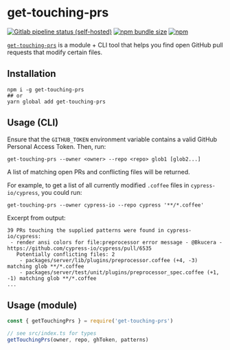 # get-touching-prs

[![Gitlab pipeline status (self-hosted)][ci-badge]][ci]
[![npm bundle size][size-badge]][npm]
[![npm][npm-badge]][npm]

[`get-touching-prs`][npm] is a module + CLI tool that helps you find open GitHub pull requests that modify certain files.

## Installation

```shell
npm i -g get-touching-prs
## or
yarn global add get-touching-prs
```

## Usage (CLI)

Ensure that the `GITHUB_TOKEN` environment variable contains a valid GitHub Personal Access Token. Then, run:

```shell
get-touching-prs --owner <owner> --repo <repo> glob1 [glob2...]
```

A list of matching open PRs and conflicting files will be returned.

For example, to get a list of all currently modified `.coffee` files in `cypress-io/cypress`, you could run:

```shell
get-touching-prs --owner cypress-io --repo cypress '**/*.coffee'
```

Excerpt from output:

```
39 PRs touching the supplied patterns were found in cypress-io/cypress:
 - render ansi colors for file:preprocessor error message - @Bkucera - https://github.com/cypress-io/cypress/pull/6535
   Potentially conflicting files: 2
    - packages/server/lib/plugins/preprocessor.coffee (+4, -3) matching glob **/*.coffee
    - packages/server/test/unit/plugins/preprocessor_spec.coffee (+1, -1) matching glob **/*.coffee
...
```

## Usage (module)

```js
const { getTouchingPrs } = require('get-touching-prs')

// see src/index.ts for types
getTouchingPrs(owner, repo, ghToken, patterns)
```

[ci-badge]: https://img.shields.io/gitlab/pipeline/flotwig/get-touching-prs?gitlab_url=https%3A%2F%2Fci.chary.us
[ci]: https://ci.chary.us/flotwig/get-touching-prs/pipelines
[size-badge]: https://img.shields.io/bundlephobia/min/get-touching-prs
[npm-badge]: https://img.shields.io/npm/v/get-touching-prs
[npm]: https://www.npmjs.com/package/get-touching-prs
